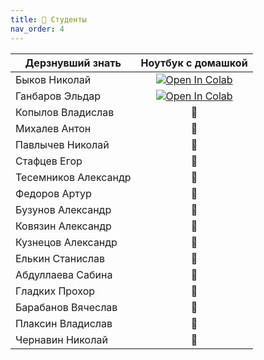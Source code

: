 ```yaml
---
title: 🧠 Студенты
nav_order: 4
---
```


| Дерзнувший знать     | Ноутбук с домашкой |
|----------------------|:------------------:|
| Быков Николай        | [![Open In Colab](https://colab.research.google.com/assets/colab-badge.svg#button)]() |
| Ганбаров Эльдар      | [![Open In Colab](https://colab.research.google.com/assets/colab-badge.svg#button)]() |
| Копылов Владислав    |          🐍         |
| Михалев Антон        |          🐍         |
| Павлычев Николай     |          🐍         |
| Стафцев Егор         |          🐍         |
| Тесемников Александр |          🐍         |
| Федоров Артур        |          🐍         |
| Бузунов Александр    |          🐍         |
| Ковязин Александр    |          🐍         |
| Кузнецов Александр   |          🐍         |
| Елькин Станислав     |          🐍         |
| Абдуллаева Сабина    |          🐍         |
| Гладких Прохор       |          🐍         |
| Барабанов Вячеслав   |          🐍         |
| Плаксин Владислав    |          🐍         |
| Чернавин Николай     |          🐍         |
